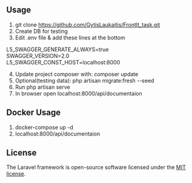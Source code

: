 

## Usage

1. git clone https://github.com/GytisLaukaitis/FrontIt_task.git
2. Create DB for testing
3. Edit .env file & add these lines at the bottom

L5_SWAGGER_GENERATE_ALWAYS=true  
SWAGGER_VERSION=2.0  
L5_SWAGGER_CONST_HOST=localhost:8000  

4. Update project composer with: composer update
5. Optional(testing data): php artisan migrate:fresh --seed
6. Run php artisan serve
7. In browser open localhost:8000/api/documentaion

## Docker Usage
1. docker-compose up -d
2. localhost:8000/api/documentaion


## License

The Laravel framework is open-source software licensed under the [MIT license](https://opensource.org/licenses/MIT).
